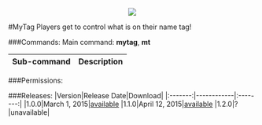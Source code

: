 <p align="center">
  <img src="https://raw.githubusercontent.com/Gamecrafter/PocketMine-Plugins/master/MyTag/images/icon.png?raw=true"/>
</p>
#MyTag
Players get to control what is on their name tag!

###Commands:
Main command: **mytag**, **mt**

|Sub-command|Description|
|-----------|-----------|

###Permissions:

###Releases:
|Version|Release Date|Download|
|:-------:|------------|:--------:|
|1.0.0|March 1, 2015|[available](http://forums.pocketmine.net/plugins/mytag.1001/download?version=1909)
|1.1.0|April 12, 2015|[available](http://forums.pocketmine.net/plugins/mytag.1001/download?version=2090)
|1.2.0|?|unavailable|
